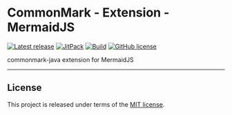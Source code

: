 # CommonMark - Extension - MermaidJS


[![Latest release](https://img.shields.io/badge/latest_release-18.02-orange.svg)](https://github.com/thibaultmeyer/commonmark-ext-mermaidjs/releases)
[![JitPack](https://jitpack.io/v/thibaultmeyer/commonmark-ext-mermaidjs.svg)](https://jitpack.io/#thibaultmeyer/commonmark-ext-mermaidjs)
[![Build](https://api.travis-ci.org/thibaultmeyer/commonmark-ext-mermaidjs.svg)](https://travis-ci.org/thibaultmeyer/commonmark-ext-mermaidjs)
[![GitHub license](https://img.shields.io/badge/license-MIT-blue.svg)](https://raw.githubusercontent.com/thibaultmeyer/commonmark-ext-mermaidjs/master/LICENSE)

commonmark-java extension for MermaidJS
*****




## License
This project is released under terms of the [MIT license](https://raw.githubusercontent.com/thibaultmeyer/commonmark-ext-mermaidjs/master/LICENSE).
